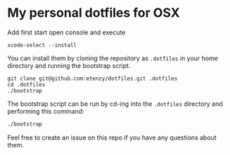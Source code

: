 # My personal dotfiles for OSX

Add first start open console and execute

```
xcode-select --install
```

You can install them by cloning the repository as `.dotfiles` in your home directory and running the bootstrap script.

```
git clone git@github.com:etenzy/dotfiles.git .dotfiles
cd .dotfiles
./bootstrap
```

The bootstrap script can be run by cd-ing into the `.dotfiles` directory and performing this command:

```bash
./bootstrap
```

Feel free to create an issue on this repo if you have any questions about them.

